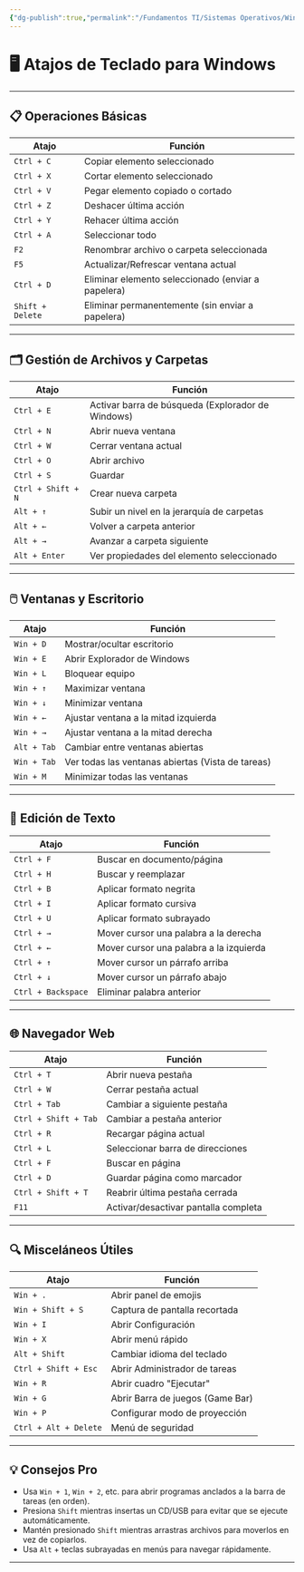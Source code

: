 ```yaml
---
{"dg-publish":true,"permalink":"/Fundamentos TI/Sistemas Operativos/Windows/Comandos básicos/"}
---
```


# 🖥️ Atajos de Teclado para Windows

---

## 📋 Operaciones Básicas

|Atajo|Función|
|---|---|
|`Ctrl + C`|Copiar elemento seleccionado|
|`Ctrl + X`|Cortar elemento seleccionado|
|`Ctrl + V`|Pegar elemento copiado o cortado|
|`Ctrl + Z`|Deshacer última acción|
|`Ctrl + Y`|Rehacer última acción|
|`Ctrl + A`|Seleccionar todo|
|`F2`|Renombrar archivo o carpeta seleccionada|
|`F5`|Actualizar/Refrescar ventana actual|
|`Ctrl + D`|Eliminar elemento seleccionado (enviar a papelera)|
|`Shift + Delete`|Eliminar permanentemente (sin enviar a papelera)|

---

## 🗂️ Gestión de Archivos y Carpetas

|Atajo|Función|
|---|---|
|`Ctrl + E`|Activar barra de búsqueda (Explorador de Windows)|
|`Ctrl + N`|Abrir nueva ventana|
|`Ctrl + W`|Cerrar ventana actual|
|`Ctrl + O`|Abrir archivo|
|`Ctrl + S`|Guardar|
|`Ctrl + Shift + N`|Crear nueva carpeta|
|`Alt + ↑`|Subir un nivel en la jerarquía de carpetas|
|`Alt + ←`|Volver a carpeta anterior|
|`Alt + →`|Avanzar a carpeta siguiente|
|`Alt + Enter`|Ver propiedades del elemento seleccionado|
<div class="page-break" style="page-break-before: always;"></div>

---

## 🖱️ Ventanas y Escritorio

|Atajo|Función|
|---|---|
|`Win + D`|Mostrar/ocultar escritorio|
|`Win + E`|Abrir Explorador de Windows|
|`Win + L`|Bloquear equipo|
|`Win + ↑`|Maximizar ventana|
|`Win + ↓`|Minimizar ventana|
|`Win + ←`|Ajustar ventana a la mitad izquierda|
|`Win + →`|Ajustar ventana a la mitad derecha|
|`Alt + Tab`|Cambiar entre ventanas abiertas|
|`Win + Tab`|Ver todas las ventanas abiertas (Vista de tareas)|
|`Win + M`|Minimizar todas las ventanas|

---

## 📝 Edición de Texto

|Atajo|Función|
|---|---|
|`Ctrl + F`|Buscar en documento/página|
|`Ctrl + H`|Buscar y reemplazar|
|`Ctrl + B`|Aplicar formato negrita|
|`Ctrl + I`|Aplicar formato cursiva|
|`Ctrl + U`|Aplicar formato subrayado|
|`Ctrl + →`|Mover cursor una palabra a la derecha|
|`Ctrl + ←`|Mover cursor una palabra a la izquierda|
|`Ctrl + ↑`|Mover cursor un párrafo arriba|
|`Ctrl + ↓`|Mover cursor un párrafo abajo|
|`Ctrl + Backspace`|Eliminar palabra anterior|
<div class="page-break" style="page-break-before: always;"></div>

---

## 🌐 Navegador Web

|Atajo|Función|
|---|---|
|`Ctrl + T`|Abrir nueva pestaña|
|`Ctrl + W`|Cerrar pestaña actual|
|`Ctrl + Tab`|Cambiar a siguiente pestaña|
|`Ctrl + Shift + Tab`|Cambiar a pestaña anterior|
|`Ctrl + R`|Recargar página actual|
|`Ctrl + L`|Seleccionar barra de direcciones|
|`Ctrl + F`|Buscar en página|
|`Ctrl + D`|Guardar página como marcador|
|`Ctrl + Shift + T`|Reabrir última pestaña cerrada|
|`F11`|Activar/desactivar pantalla completa|

---

## 🔍 Misceláneos Útiles

|Atajo|Función|
|---|---|
|`Win + .`|Abrir panel de emojis|
|`Win + Shift + S`|Captura de pantalla recortada|
|`Win + I`|Abrir Configuración|
|`Win + X`|Abrir menú rápido|
|`Alt + Shift`|Cambiar idioma del teclado|
|`Ctrl + Shift + Esc`|Abrir Administrador de tareas|
|`Win + R`|Abrir cuadro "Ejecutar"|
|`Win + G`|Abrir Barra de juegos (Game Bar)|
|`Win + P`|Configurar modo de proyección|
|`Ctrl + Alt + Delete`|Menú de seguridad|

---

## 💡 Consejos Pro

- Usa `Win + 1`, `Win + 2`, etc. para abrir programas anclados a la barra de tareas (en orden).
- Presiona `Shift` mientras insertas un CD/USB para evitar que se ejecute automáticamente.
- Mantén presionado `Shift` mientras arrastras archivos para moverlos en vez de copiarlos.
- Usa `Alt` + teclas subrayadas en menús para navegar rápidamente.

---
